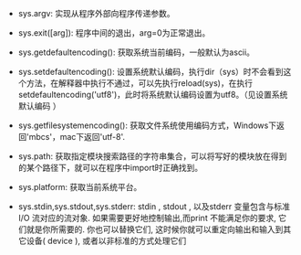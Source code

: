- sys.argv: 实现从程序外部向程序传递参数。

- sys.exit([arg]): 程序中间的退出，arg=0为正常退出。

- sys.getdefaultencoding(): 获取系统当前编码，一般默认为ascii。

- sys.setdefaultencoding(): 设置系统默认编码，执行dir（sys）时不会看到这个方法，在解释器中执行不通过，可以先执行reload(sys)，在执行 setdefaultencoding('utf8')，此时将系统默认编码设置为utf8。（见设置系统默认编码 ）

- sys.getfilesystemencoding(): 获取文件系统使用编码方式，Windows下返回'mbcs'，mac下返回'utf-8'.

- sys.path: 获取指定模块搜索路径的字符串集合，可以将写好的模块放在得到的某个路径下，就可以在程序中import时正确找到。

- sys.platform: 获取当前系统平台。

- sys.stdin,sys.stdout,sys.stderr: stdin , stdout , 以及stderr 变量包含与标准I/O 流对应的流对象. 如果需要更好地控制输出,而print 不能满足你的要求, 它们就是你所需要的. 你也可以替换它们, 这时候你就可以重定向输出和输入到其它设备( device ), 或者以非标准的方式处理它们